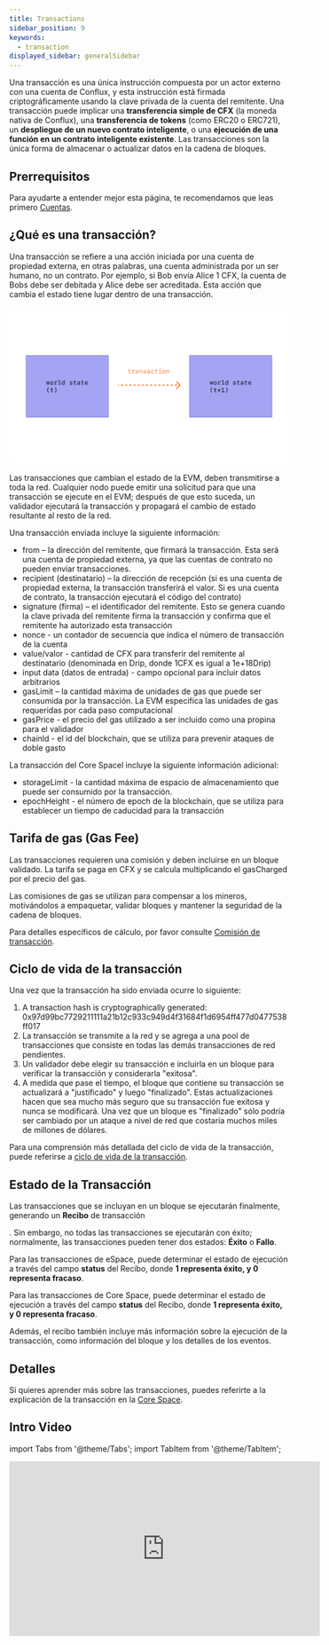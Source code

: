 ```yaml
---
title: Transactions
sidebar_position: 9
keywords:
  - transaction
displayed_sidebar: generalSidebar
---
```


Una transacción es una única instrucción compuesta por un actor externo con una cuenta de Conflux, y esta instrucción está firmada criptográficamente usando la clave privada de la cuenta del remitente. Una transacción puede implicar una **transferencia simple de CFX** (la moneda nativa de Conflux), una **transferencia de tokens** (como ERC20 o ERC721), un **despliegue de un nuevo contrato inteligente**, o una **ejecución de una función en un contrato inteligente existente**. Las transacciones son la única forma de almacenar o actualizar datos en la cadena de bloques.

## Prerrequisitos

Para ayudarte a entender mejor esta página, te recomendamos que leas primero [Cuentas](./accounts.md).

## ¿Qué es una transacción?

Una transacción se refiere a una acción iniciada por una cuenta de propiedad externa, en otras palabras, una cuenta administrada por un ser humano, no un contrato. Por ejemplo, si Bob envía Alice 1 CFX, la cuenta de Bobs debe ser debitada y Alice debe ser acreditada. Esta acción que cambia el estado tiene lugar dentro de una transacción.

![](./img/tx.png)

Las transacciones que cambian el estado de la EVM, deben transmitirse a toda la red. Cualquier nodo puede emitir una solicitud para que una transacción se ejecute en el EVM; después de que esto suceda, un validador ejecutará la transacción y propagará el cambio de estado resultante al resto de la red.

Una transacción enviada incluye la siguiente información:

* from – la dirección del remitente, que firmará la transacción. Esta será una cuenta de propiedad externa, ya que las cuentas de contrato no pueden enviar transacciones.
* recipient (destinatario) – la dirección de recepción (si es una cuenta de propiedad externa, la transacción transferirá el valor. Si es una cuenta de contrato, la transacción ejecutará el código del contrato)
* signature (firma) – el identificador del remitente. Esto se genera cuando la clave privada del remitente firma la transacción y confirma que el remitente ha autorizado esta transacción
* nonce - un contador de secuencia que indica el número de transacción de la cuenta
* value/valor - cantidad de CFX para transferir del remitente al destinatario (denominada en Drip, donde 1CFX es igual a 1e+18Drip)
* input data (datos de entrada) - campo opcional para incluir datos arbitrarios
* gasLimit – la cantidad máxima de unidades de gas que puede ser consumida por la transacción. La EVM especifica las unidades de gas requeridas por cada paso computacional
* gasPrice - el precio del gas utilizado a ser incluido como una propina para el validador
* chainId - el id del blockchain, que se utiliza para prevenir ataques de doble gasto

La transacción del Core Spacel incluye la siguiente información adicional:

* storageLimit - la cantidad máxima de espacio de almacenamiento que puede ser consumido por la transacción.
* epochHeight - el número de epoch de la blockchain, que se utiliza para establecer un tiempo de caducidad para la transacción

## Tarifa de gas (Gas Fee)

Las transacciones requieren una comisión y deben incluirse en un bloque validado. La tarifa se paga en CFX y se calcula multiplicando el gasCharged por el precio del gas.

Las comisiones de gas se utilizan para compensar a los mineros, motivándolos a empaquetar, validar bloques y mantener la seguridad de la cadena de bloques.

Para detalles específicos de cálculo, por favor consulte [Comisión de transacción](./gas.md).

## Ciclo de vida de la transacción

Una vez que la transacción ha sido enviada ocurre lo siguiente:

1. A transaction hash is cryptographically generated: 0x97d99bc7729211111a21b12c933c949d4f31684f1d6954ff477d0477538ff017
2. La transacción se transmite a la red y se agrega a una pool de transacciones que consiste en todas las demás transacciones de red pendientes.
3. Un validador debe elegir su transacción e incluirla en un bloque para verificar la transacción y considerarla "exitosa".
4. A medida que pase el tiempo, el bloque que contiene su transacción se actualizará a "justificado" y luego "finalizado". Estas actualizaciones hacen que sea mucho más seguro que su transacción fue exitosa y nunca se modificará. Una vez que un bloque es "finalizado" sólo podría ser cambiado por un ataque a nivel de red que costaría muchos miles de millones de dólares.

Para una comprensión más detallada del ciclo de vida de la transacción, puede referirse a [ciclo de vida de la transacción](/docs/core/core-space-basics/transactions/lifecycle.md).

## Estado de la Transacción

Las transacciones que se incluyan en un bloque se ejecutarán finalmente, generando un </a> **Recibo** de transacción

. Sin embargo, no todas las transacciones se ejecutarán con éxito; normalmente, las transacciones pueden tener dos estados: **Éxito** o **Fallo**.</p> 

Para las transacciones de eSpace, puede determinar el estado de ejecución a través del campo **status** del Recibo, donde **1 representa éxito, y 0 representa fracaso**.

Para las transacciones de Core Space, puede determinar el estado de ejecución a través del campo **status** del Recibo, donde **1 representa éxito, y 0 representa fracaso**.

Además, el recibo también incluye más información sobre la ejecución de la transacción, como información del bloque y los detalles de los eventos.



## Detalles

Si quieres aprender más sobre las transacciones, puedes referirte a la explicación de la transacción en la [Core Space](/docs/core/core-space-basics/transactions/overview.md).



## Intro Video

import Tabs from '@theme/Tabs';
import TabItem from '@theme/TabItem';

<Tabs>
  <TabItem value="youtube" label="Transactions on Conflux Network">
<iframe width="560" height="315" src="https://www.youtube.com/embed/GIeD2khbbXs?si=cTRZo6DalLkLguXi" title="YouTube video player" frameborder="0" allow="accelerometer; autoplay; clipboard-write; encrypted-media; gyroscope; picture-in-picture; web-share" allowfullscreen></iframe>
  </TabItem>
</Tabs>
